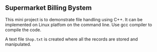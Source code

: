 ## Supermarket Billing Bystem
This mini project is to demonstrate file handling using C++. 
It can be implemented on Linux platfom on the command line.
Use gcc compiler to compile the code.

A text file `Shop.txt` is created where all the records are stored and manipulated.
